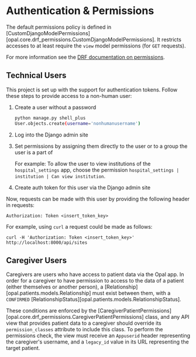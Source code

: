 # Authentication & Permissions

The default permissions policy is defined in [CustomDjangoModelPermissions][opal.core.drf_permissions.CustomDjangoModelPermissions]. It restricts accesses to at least require the `view` model permissions (for `GET` requests).

For more information see the [DRF documentation on permissions](https://www.django-rest-framework.org/api-guide/permissions/#permissions).

## Technical Users

This project is set up with the support for authentication tokens. Follow these steps to provide access to a non-human user:

1. Create a user without a password

    ```sh
    python manage.py shell_plus
    User.objects.create(username='nonhumanusername')
    ```

2. Log into the Django admin site
3. Set permissions by assigning them directly to the user or to a group the user is a part of

    For example: To allow the user to view institutions of the `hospital_settings` app, choose the permission `hospital_settings | institution | Can view institution`.

4. Create auth token for this user via the Django admin site

Now, requests can be made with this user by providing the following header in requests:

```shell
Authorization: Token <insert_token_key>
```

For example, using `curl` a request could be made as follows:

```shell
curl -H 'Authorization: Token <insert_token_key>' http://localhost:8000/api/sites
```

## Caregiver Users

Caregivers are users who have access to patient data via the Opal app.
In order for a caregiver to have permission to access to the data of a patient (either themselves or another person),
a [Relationship][opal.patients.models.Relationship] must exist between them,
with a `CONFIRMED` [RelationshipStatus][opal.patients.models.RelationshipStatus].

These conditions are enforced by the [CaregiverPatientPermissions][opal.core.drf_permissions.CaregiverPatientPermissions] class,
and any API view that provides patient data to a caregiver should override its `permission_classes`
attribute to include this class. To perform the permissions check, the view must receive an `Appuserid` header representing
the caregiver's username, and a `legacy_id` value in its URL representing the target patient.
